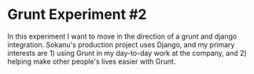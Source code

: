 Grunt Experiment #2
===================

In this experiment I want to move in the direction of a grunt and django integration. Sokanu's production project uses Django, and my primary interests are 1) using Grunt in my day-to-day work at the company, and 2) helping make other people's lives easier with Grunt.